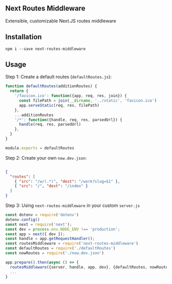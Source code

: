 ## Next Routes Middleware

Extensible, customizable Next.JS routes middleware

## Installation

```
npm i --save next-routes-middleware
```

## Usage

Step 1: Create a default routes (`defaultRoutes.js`):

```js
function defaultRoutes(additionRoutes) {
  return {
    '/favicon.ico': function({app, req, res, join}) {
      const filePath = join(__dirname, '../static', 'favicon.ico')
      app.serveStatic(req, res, filePath)
    },
    ...additionRoutes
    '/*': function({handle, req, res, parsedUrl}) {
      handle(req, res, parsedUrl)
    },
  }
}

module.exports = defaultRoutes
```

Step 2: Create your own `now.dev.json`:

```json

{
  "routes": [
    { "src": "/w/(.*)", "dest": "/work?slug=$1" },
    { "src": "/", "dest": "/index" }
  ]
}

```

Step 3: Using `next-routes-middleware` in your custom `server.js`

```js
const dotenv = require('dotenv')
dotenv.config()
const next = require('next');
const dev = process.env.NODE_ENV !== 'production';
const app = next({ dev });
const handle = app.getRequestHandler();
const routesMiddleware = require('next-routes-middleware')
const defaultRoutes = require('./defaultRoutes')
const nowRoutes = require('./now.dev.json')

app.prepare().then(async () => {
  routesMiddleware({server, handle, app, dev}, {defaultRoutes, nowRoutes})
  ...
}
```
